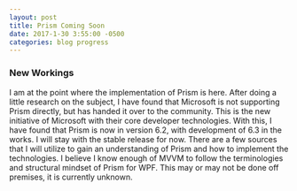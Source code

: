 ```yaml
---
layout: post
title: Prism Coming Soon
date: 2017-1-30 3:55:00 -0500
categories: blog progress
---
```


### New Workings

I am at the point where the implementation of Prism is here. After doing a little research on the subject, I have found that Microsoft is not supporting Prism directly, but has handed it over to the community. This is the new initiative of Microsoft with their core developer technologies. With this, I have found that Prism is now in version 6.2, with development of 6.3 in the works. I will stay with the stable release for now. There are a few sources that I will utilize to gain an understanding of Prism and how to implement the technologies. I believe I know enough of MVVM to follow the terminologies and structural mindset of Prism for WPF. This may or may not be done off premises, it is currently unknown.
